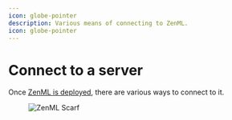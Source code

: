 ```yaml
---
icon: globe-pointer
description: Various means of connecting to ZenML.
icon: globe-pointer
---
```


# Connect to a server

Once [ZenML is deployed](../../user-guide/production-guide/deploying-zenml.md), there are various ways to connect to it.

<figure><img src="https://static.scarf.sh/a.png?x-pxid=f0b4f458-0a54-4fcd-aa95-d5ee424815bc" alt="ZenML Scarf"><figcaption></figcaption></figure>
